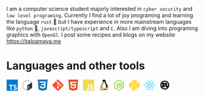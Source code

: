 
I am a computer science student majorly interested in `cyber security` and `low level programing`. Currently I find a lot of joy programing and learning the language `rust` 🦀 but I have experience in more mainstream languages like `python` 🐍, `javascript/typescript` and `C`. Also I am diving into programing graphics with `OpenGl`. I post some recipes and blogs on my website https://italoamaya.me


# Languages and other tools

<img align="left" alt="Java" width="30px" style="padding-right:10px;" src="./files/typescript-plain.svg"/>
<img align="left" alt="Java" width="30px" style="padding-right:10px;" src="./files/bash-original.svg"/>
<img align="left" alt="Java" width="30px" style="padding-right:10px;" src="./files/css3-plain.svg"/>
<img align="left" alt="Java" width="30px" style="padding-right:10px;" src="./files/git-original.svg"/>
<img align="left" alt="Java" width="30px" style="padding-right:10px;" src="./files/html5-plain.svg"/>
<img align="left" alt="Java" width="30px" style="padding-right:10px;" src="./files/javascript-plain.svg"/>
<img align="left" alt="Java" width="30px" style="padding-right:10px;" src="./files/linux-original.svg"/>
<img align="left" alt="Java" width="30px" style="padding-right:10px;" src="./files/nodejs-original.svg"/>
<img align="left" alt="Java" width="30px" style="padding-right:10px;" src="./files/python-plain.svg"/>
<img align="left" alt="Java" width="30px" style="padding-right:10px;" src="./files/react-original.svg"/>
<img align="left" alt="Java" width="30px" style="padding-right:10px;" src="./files/rust-plain.svg"/>
